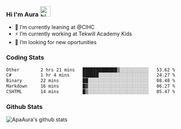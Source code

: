 ### Hi I'm Aura <img src="https://user-images.githubusercontent.com/1303154/88677602-1635ba80-d120-11ea-84d8-d263ba5fc3c0.gif" width="28px" alt="hi">

- 🔭 I’m currently leaning at @CIHC
- ⚡ I’m currently working at Tekwill Academy Kids
- 🤔 I’m looking for new oportunities


### Coding Stats

<!--START_SECTION:waka-->

```txt
Other        2 hrs 21 mins   █████████████▒░░░░░░░░░░░   53.62 %
C#           1 hr 4 mins     ██████░░░░░░░░░░░░░░░░░░░   24.27 %
Binary       22 mins         ██░░░░░░░░░░░░░░░░░░░░░░░   08.48 %
Markdown     16 mins         █▓░░░░░░░░░░░░░░░░░░░░░░░   06.27 %
CSHTML       14 mins         █▒░░░░░░░░░░░░░░░░░░░░░░░   05.47 %
```

<!--END_SECTION:waka-->

### Github Stats

![ApaAura's github stats](https://github-readme-stats.vercel.app/api?username=ApaAura&count_private=true&theme=tokyonight&hide=contribs,prs)
